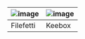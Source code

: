 | ![image](https://github.com/pyrosprites/pyrosprites/assets/90645120/ebd0f136-6ff1-4ace-9ff2-e72c69587d33) | ![image](https://github.com/pyrosprites/pyrosprites/assets/90645120/22fa914b-a434-4415-b828-70694a9d85a9) |
|-----|-----|
| Filefetti | Keebox |
